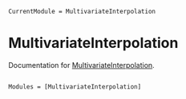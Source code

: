 ```@meta
CurrentModule = MultivariateInterpolation
```

# MultivariateInterpolation

Documentation for [MultivariateInterpolation](https://github.com/azoviktor/MultivariateInterpolation.jl).

```@index
```

```@autodocs
Modules = [MultivariateInterpolation]
```
